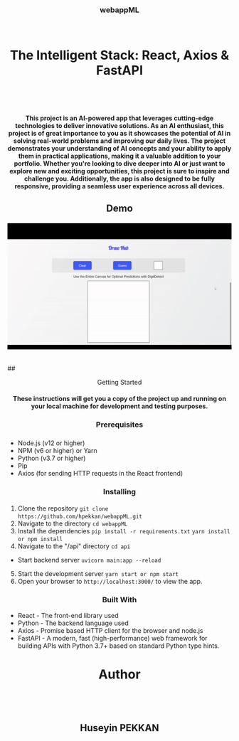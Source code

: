### <p align="center">webappML</p> </br>



# <p align="center">The Intelligent Stack: React, Axios & FastAPI</p> </br>

#### <p align="center">This project is an AI-powered app that leverages cutting-edge technologies to deliver innovative solutions. As an AI enthusiast, this project is of great importance to you as it showcases the potential of AI in solving real-world problems and improving our daily lives. The project demonstrates your understanding of AI concepts and your ability to apply them in practical applications, making it a valuable addition to your portfolio. Whether you're looking to dive deeper into AI or just want to explore new and exciting opportunities, this project is sure to inspire and challenge you. Additionally, the app is also designed to be fully responsive, providing a seamless user experience across all devices.</p> 

## <p align="center">Demo</p> 

<div align="center">

![an example gif](https://github.com/hpekkan/DigitDetect/blob/main/demo/demo.gif)</br></br>
</div>
## <p align="center">Getting Started</p> 

#### <p align="center">These instructions will get you a copy of the project up and running on your local machine for development and testing purposes.</p>



### <p align="center">Prerequisites</p>
### <p align="center">
- Node.js (v12 or higher)
- NPM (v6 or higher) or Yarn
- Python (v3.7 or higher)
- Pip
- Axios (for sending HTTP requests in the React frontend)
</p>

### <p align="center">Installing</p>
#### <p align="center">
  1. Clone the repository       ```git clone https://github.com/hpekkan/webappML.git```
  2. Navigate to the directory ```cd webappML```
  3. Install the dependencies ```pip install -r requirements.txt``` ```yarn install or npm install```
  4. Navigate to the "/api" directory ```cd api```
  - Start backend server ```uvicorn main:app --reload```
  5. Start the development server ```yarn start or npm start```
  6. Open your browser to ```http://localhost:3000/``` to view the app.
</p>



### <p align="center">Built With</p>

- React - The front-end library used
- Python - The backend language used
- Axios - Promise based HTTP client for the browser and node.js
- FastAPI - A modern, fast (high-performance) web framework for building APIs with Python 3.7+ based on standard Python type hints.


# <p align="center" >Author</p></br> 

## <p align="center" >Huseyin PEKKAN</p></br> 
